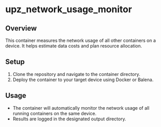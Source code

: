 # upz_network_usage_monitor

## Overview  
This container measures the network usage of all other containers on a device. It helps estimate data costs and plan resource allocation.  

## Setup  
1. Clone the repository and navigate to the container directory.  
2. Deploy the container to your target device using Docker or Balena.  

## Usage  
- The container will automatically monitor the network usage of all running containers on the same device.  
- Results are logged in the designated output directory.
